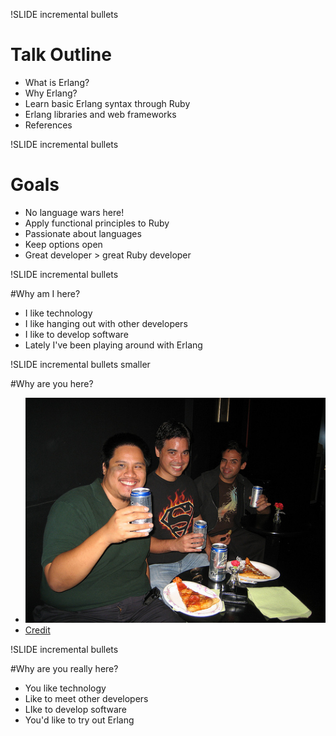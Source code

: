 !SLIDE incremental bullets

# Talk Outline

* What is Erlang?
* Why Erlang?
* Learn basic Erlang syntax through Ruby
* Erlang libraries and web frameworks
* References

!SLIDE incremental bullets

# Goals

* No language wars here!
* Apply functional principles to Ruby
* Passionate about languages
* Keep options open
* Great developer > great Ruby developer


!SLIDE incremental bullets

#Why am I here?

* I like technology
* I like hanging out with other developers
* I like to develop software
* Lately I've been playing around with Erlang


!SLIDE incremental bullets smaller

#Why are you here?

* ![beerpizza](beerpizza.jpg) 
* [Credit](http://www.flickr.com/photos/hawyn316/2946197060/sizes/m/in/photostream/)


!SLIDE incremental bullets

#Why are you really here?

* You like technology
* Like to meet other developers
* LIke to develop software
* You'd like to try out Erlang
